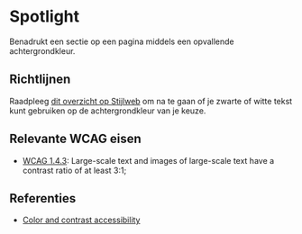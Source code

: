 # Spotlight

Benadrukt een sectie op een pagina middels een opvallende achtergrondkleur.

## Richtlijnen

Raadpleeg [dit overzicht op Stijlweb](https://amsterdam.nl/stijlweb/basiselementen/kleuren/#PagCls_15671872) om na te gaan of je zwarte of witte tekst kunt gebruiken op de achtergrondkleur van je keuze.

## Relevante WCAG eisen

- [WCAG 1.4.3](https://www.w3.org/TR/WCAG21/#contrast-minimum): Large-scale text and images of large-scale text have a contrast ratio of at least 3:1;

## Referenties

- [Color and contrast accessibility](https://web.dev/articles/color-and-contrast-accessibility)
